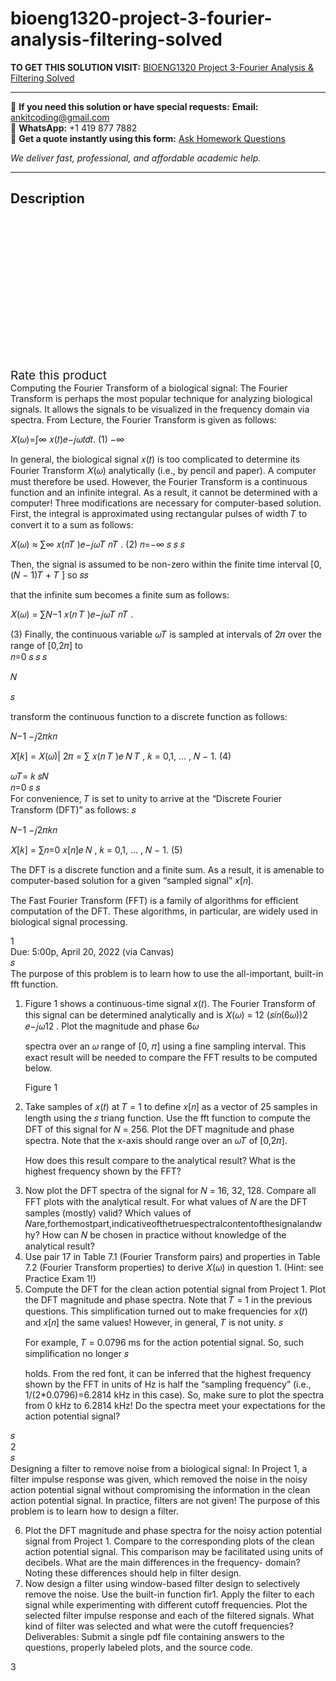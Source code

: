 # bioeng1320-project-3-fourier-analysis-filtering-solved
**TO GET THIS SOLUTION VISIT:** [BIOENG1320 Project 3-Fourier Analysis & Filtering Solved](https://www.ankitcodinghub.com/product/bioeng1320-project-3-fourier-analysis-filtering-solved/)


---

📩 **If you need this solution or have special requests:** **Email:** ankitcoding@gmail.com  
📱 **WhatsApp:** +1 419 877 7882  
📄 **Get a quote instantly using this form:** [Ask Homework Questions](https://www.ankitcodinghub.com/services/ask-homework-questions/)

*We deliver fast, professional, and affordable academic help.*

---

<h2>Description</h2>



<div class="kk-star-ratings kksr-auto kksr-align-center kksr-valign-top" data-payload="{&quot;align&quot;:&quot;center&quot;,&quot;id&quot;:&quot;101505&quot;,&quot;slug&quot;:&quot;default&quot;,&quot;valign&quot;:&quot;top&quot;,&quot;ignore&quot;:&quot;&quot;,&quot;reference&quot;:&quot;auto&quot;,&quot;class&quot;:&quot;&quot;,&quot;count&quot;:&quot;0&quot;,&quot;legendonly&quot;:&quot;&quot;,&quot;readonly&quot;:&quot;&quot;,&quot;score&quot;:&quot;0&quot;,&quot;starsonly&quot;:&quot;&quot;,&quot;best&quot;:&quot;5&quot;,&quot;gap&quot;:&quot;4&quot;,&quot;greet&quot;:&quot;Rate this product&quot;,&quot;legend&quot;:&quot;0\/5 - (0 votes)&quot;,&quot;size&quot;:&quot;24&quot;,&quot;title&quot;:&quot;BIOENG1320 Project 3-Fourier Analysis \u0026amp; Filtering Solved&quot;,&quot;width&quot;:&quot;0&quot;,&quot;_legend&quot;:&quot;{score}\/{best} - ({count} {votes})&quot;,&quot;font_factor&quot;:&quot;1.25&quot;}">

<div class="kksr-stars">

<div class="kksr-stars-inactive">
            <div class="kksr-star" data-star="1" style="padding-right: 4px">


<div class="kksr-icon" style="width: 24px; height: 24px;"></div>
        </div>
            <div class="kksr-star" data-star="2" style="padding-right: 4px">


<div class="kksr-icon" style="width: 24px; height: 24px;"></div>
        </div>
            <div class="kksr-star" data-star="3" style="padding-right: 4px">


<div class="kksr-icon" style="width: 24px; height: 24px;"></div>
        </div>
            <div class="kksr-star" data-star="4" style="padding-right: 4px">


<div class="kksr-icon" style="width: 24px; height: 24px;"></div>
        </div>
            <div class="kksr-star" data-star="5" style="padding-right: 4px">


<div class="kksr-icon" style="width: 24px; height: 24px;"></div>
        </div>
    </div>

<div class="kksr-stars-active" style="width: 0px;">
            <div class="kksr-star" style="padding-right: 4px">


<div class="kksr-icon" style="width: 24px; height: 24px;"></div>
        </div>
            <div class="kksr-star" style="padding-right: 4px">


<div class="kksr-icon" style="width: 24px; height: 24px;"></div>
        </div>
            <div class="kksr-star" style="padding-right: 4px">


<div class="kksr-icon" style="width: 24px; height: 24px;"></div>
        </div>
            <div class="kksr-star" style="padding-right: 4px">


<div class="kksr-icon" style="width: 24px; height: 24px;"></div>
        </div>
            <div class="kksr-star" style="padding-right: 4px">


<div class="kksr-icon" style="width: 24px; height: 24px;"></div>
        </div>
    </div>
</div>


<div class="kksr-legend" style="font-size: 19.2px;">
            <span class="kksr-muted">Rate this product</span>
    </div>
    </div>
<div class="page" title="Page 1">
<div class="layoutArea">
<div class="column">
Computing the Fourier Transform of a biological signal: The Fourier Transform is perhaps the most popular technique for analyzing biological signals. It allows the signals to be visualized in the frequency domain via spectra. From Lecture, the Fourier Transform is given as follows:

𝑋(𝜔)=∫∞ 𝑥(𝑡)𝑒−𝑗𝜔𝑡𝑑𝑡. (1) −∞

In general, the biological signal 𝑥(𝑡) is too complicated to determine its Fourier Transform 𝑋(𝜔) analytically (i.e., by pencil and paper). A computer must therefore be used. However, the Fourier Transform is a continuous function and an infinite integral. As a result, it cannot be determined with a computer! Three modifications are necessary for computer-based solution. First, the integral is approximated using rectangular pulses of width 𝑇 to convert it to a sum as follows:

𝑋(𝜔) ≈ ∑∞ 𝑥(𝑛𝑇 )𝑒−𝑗𝜔𝑇 𝑛𝑇 . (2) 𝑛=−∞ 𝑠 𝑠 𝑠

Then, the signal is assumed to be non-zero within the finite time interval [0, (𝑁 − 1)𝑇 + 𝑇 ] so 𝑠𝑠

</div>
</div>
<div class="layoutArea">
<div class="column">
that the infinite sum becomes a finite sum as follows:

𝑋(𝜔) = ∑𝑁−1 𝑥(𝑛 𝑇 )𝑒−𝑗𝜔𝑇 𝑛𝑇 .

</div>
</div>
<div class="layoutArea">
<div class="column">
(3) Finally, the continuous variable 𝜔𝑇 is sampled at intervals of 2𝜋 over the range of [0,2𝜋] to

</div>
</div>
<div class="layoutArea">
<div class="column">
𝑛=0 𝑠 𝑠 𝑠

𝑁

</div>
</div>
<div class="layoutArea">
<div class="column">
𝑠

transform the continuous function to a discrete function as follows:

𝑁−1 −𝑗2𝜋𝑘𝑛

𝑋[𝑘] = 𝑋(𝜔)| 2𝜋 = ∑ 𝑥(𝑛 𝑇 )𝑒 𝑁 𝑇 , 𝑘 = 0,1, … , 𝑁 − 1. (4)

</div>
</div>
<div class="layoutArea">
<div class="column">
𝜔𝑇= 𝑘 𝑠𝑁

</div>
<div class="column">
𝑛=0 𝑠 𝑠

</div>
</div>
<div class="layoutArea">
<div class="column">
For convenience, 𝑇 is set to unity to arrive at the “Discrete Fourier Transform (DFT)” as follows: 𝑠

𝑁−1 −𝑗2𝜋𝑘𝑛

𝑋[𝑘] = ∑𝑛=0 𝑥[𝑛]𝑒 𝑁 , 𝑘 = 0,1, … , 𝑁 − 1. (5)

The DFT is a discrete function and a finite sum. As a result, it is amenable to computer-based solution for a given “sampled signal” 𝑥[𝑛].

The Fast Fourier Transform (FFT) is a family of algorithms for efficient computation of the DFT. These algorithms, in particular, are widely used in biological signal processing.

</div>
</div>
<div class="layoutArea">
<div class="column">
1

</div>
</div>
<div class="layoutArea">
<div class="column">
Due: 5:00p, April 20, 2022 (via Canvas)

</div>
</div>
<div class="layoutArea">
<div class="column">
𝑠

</div>
</div>
</div>
<div class="page" title="Page 2">
<div class="layoutArea">
<div class="column">
The purpose of this problem is to learn how to use the all-important, built-in fft function.

<ol>
<li>Figure 1 shows a continuous-time signal 𝑥(𝑡). The Fourier Transform of this signal can be
determined analytically and is 𝑋(𝜔) = 12 (𝑠𝑖𝑛(6𝜔))2 𝑒−𝑗𝜔12 . Plot the magnitude and phase 6𝜔

spectra over an 𝜔 range of [0, 𝜋] using a fine sampling interval. This exact result will be needed to compare the FFT results to be computed below.

Figure 1
</li>
<li>Take samples of 𝑥(𝑡) at 𝑇 = 1 to define 𝑥[𝑛] as a vector of 25 samples in length using the 𝑠
triang function. Use the fft function to compute the DFT of this signal for 𝑁 = 256. Plot the DFT magnitude and phase spectra. Note that the x-axis should range over an 𝜔𝑇 of [0,2𝜋].

How does this result compare to the analytical result? What is the highest frequency shown by the FFT?
</li>
<li>Now plot the DFT spectra of the signal for 𝑁 = 16, 32, 128. Compare all FFT plots with the analytical result. For what values of 𝑁 are the DFT samples (mostly) valid? Which values of 𝑁are,forthemostpart,indicativeofthetruespectralcontentofthesignalandwhy? How can 𝑁 be chosen in practice without knowledge of the analytical result?</li>
<li>Use pair 17 in Table 7.1 (Fourier Transform pairs) and properties in Table 7.2 (Fourier Transform properties) to derive 𝑋(𝜔) in question 1. (Hint: see Practice Exam 1!)</li>
<li>Compute the DFT for the clean action potential signal from Project 1. Plot the DFT magnitude and phase spectra. Note that 𝑇 = 1 in the previous questions. This simplification turned out
to make frequencies for 𝑥(𝑡) and 𝑥[𝑛] the same values! However, in general, 𝑇 is not unity. 𝑠

For example, 𝑇 = 0.0796 ms for the action potential signal. So, such simplification no longer 𝑠

holds. From the red font, it can be inferred that the highest frequency shown by the FFT in units of Hz is half the “sampling frequency” (i.e., 1/(2*0.0796)=6.2814 kHz in this case). So, make sure to plot the spectra from 0 kHz to 6.2814 kHz! Do the spectra meet your expectations for the action potential signal?
</li>
</ol>
</div>
</div>
<div class="layoutArea">
<div class="column">
𝑠

</div>
</div>
<div class="layoutArea">
<div class="column">
2

</div>
</div>
<div class="layoutArea">
<div class="column">
𝑠

</div>
</div>
</div>
<div class="page" title="Page 3">
<div class="layoutArea">
<div class="column">
Designing a filter to remove noise from a biological signal: In Project 1, a filter impulse response was given, which removed the noise in the noisy action potential signal without compromising the information in the clean action potential signal. In practice, filters are not given! The purpose of this problem is to learn how to design a filter.

<ol start="6">
<li>Plot the DFT magnitude and phase spectra for the noisy action potential signal from Project 1. Compare to the corresponding plots of the clean action potential signal. This comparison may be facilitated using units of decibels. What are the main differences in the frequency- domain? Noting these differences should help in filter design.</li>
<li>Now design a filter using window-based filter design to selectively remove the noise. Use the built-in function fir1. Apply the filter to each signal while experimenting with different cutoff frequencies. Plot the selected filter impulse response and each of the filtered signals. What kind of filter was selected and what were the cutoff frequencies?
Deliverables: Submit a single pdf file containing answers to the questions, properly labeled plots, and the source code.
</li>
</ol>
</div>
</div>
<div class="layoutArea">
<div class="column">
3

</div>
</div>
</div>
